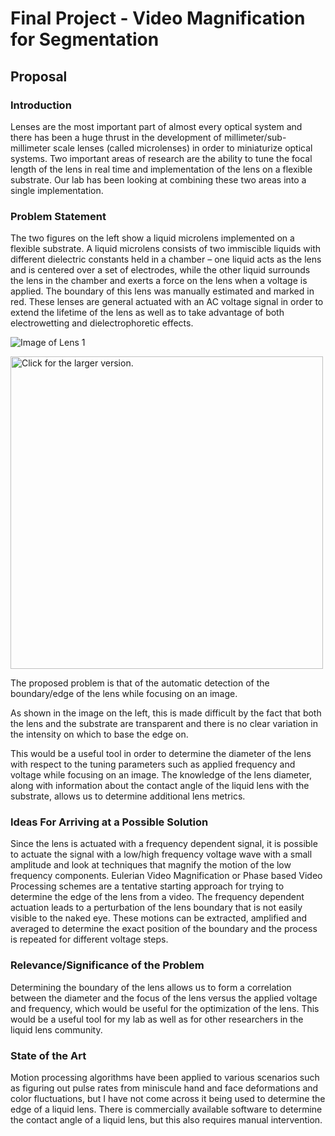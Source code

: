 # Final Project - Video Magnification for  Segmentation

## Proposal

### Introduction
<!---
%You can use the [editor on GitHub](https://github.com/jayerfernandes/CS766/edit/master/README.md) to maintain and preview the content %for your website in Markdown files.
-->

Lenses are the most important part of almost every optical system and there has been a huge thrust in the development of millimeter/sub-millimeter scale lenses (called microlenses) in order to miniaturize optical systems. Two important areas of research are the ability to tune the focal length of the lens in real time and implementation of the lens on a flexible substrate. Our lab has been looking at combining these two areas into a single implementation.

### Problem Statement

The two figures on the left show a liquid microlens implemented on a flexible substrate. A liquid microlens consists of two immiscible liquids with different dielectric constants held in a chamber – one liquid acts as the lens and is centered over a set of electrodes, while the other liquid surrounds the lens in the chamber and exerts a force on the lens when a voltage is applied. The boundary of this lens was manually estimated and marked in red. These lenses are general actuated with an AC voltage signal in order to extend the lifetime of the lens as well as to take advantage of both electrowetting and dielectrophoretic effects.

![Image of Lens 1](https://uwmadison.box.com/s/8mocg0u667nsaw21e3tu0wf1mfyps8nd)

<a href="https://uwmadison.box.com/s/8mocg0u667nsaw21e3tu0wf1mfyps8nd"><img src="https://uwmadison.box.com/s/8mocg0u667nsaw21e3tu0wf1mfyps8nd" style="width: 500px; max-width: 100%; height: auto" title="Click for the larger version." /></a>

The proposed problem is that of the automatic detection of the boundary/edge of the lens while focusing on an image. 

As shown in the image on the left, this is made difficult by the fact that both the lens and the substrate are transparent and there is no clear variation in the intensity on which to base the edge on.

This would be a useful tool in order to determine the diameter of the lens with respect to the tuning parameters such as applied frequency and voltage while focusing on an image. The knowledge of the lens diameter, along with information about the contact angle of the liquid lens with the substrate, allows us to determine additional lens metrics.

### Ideas For Arriving at a Possible Solution

Since the lens is actuated with a frequency dependent signal, it is possible to actuate the signal with a low/high frequency voltage wave with a small amplitude and look at techniques that magnify the motion of the low frequency components. Eulerian Video Magnification or Phase based Video Processing schemes are a tentative starting approach for trying to determine the edge of the lens from a video. The frequency dependent actuation leads to a perturbation of the lens boundary that is not easily visible to the naked eye. These motions can be extracted,  amplified and averaged to determine the exact position of the boundary and the process is repeated for different voltage steps.

### Relevance/Significance of the Problem

Determining the boundary of the lens allows us to form a correlation between the diameter and the focus of the lens versus the applied voltage and frequency, which would be useful for the optimization of the lens. This would be a useful tool for my lab as well as for other researchers in the liquid lens community. 

### State of the Art

Motion processing algorithms have been applied to various scenarios such as figuring out pulse rates from miniscule hand and face deformations and color fluctuations, but I have not come across it being used to determine the edge of a liquid lens. There is commercially available software to determine the contact angle of a liquid lens, but this also requires manual intervention.



<!---
Markdown is a lightweight and easy-to-use syntax for styling your writing. It includes conventions for

```markdown
Syntax highlighted code block

# Header 1
## Header 2
### Header 3

- Bulleted
- List

1. Numbered
2. List

**Bold** and _Italic_ and `Code` text

[Link](url) and ![Image](src)
```

For more details see [GitHub Flavored Markdown](https://guides.github.com/features/mastering-markdown/).

### Jekyll Themes

Your Pages site will use the layout and styles from the Jekyll theme you have selected in your [repository settings](https://github.com/jayerfernandes/CS766/settings). The name of this theme is saved in the Jekyll `_config.yml` configuration file.

### Support or Contact

Having trouble with Pages? Check out our [documentation](https://help.github.com/categories/github-pages-basics/) or [contact support](https://github.com/contact) and we’ll help you sort it out.
-->
